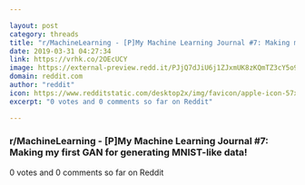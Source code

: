 ```yaml
---

layout: post
category: threads
title: "r/MachineLearning - [P]My Machine Learning Journal #7: Making my first GAN for generating MNIST-like data!"
date: 2019-03-31 04:27:34
link: https://vrhk.co/2OEcUCY
image: https://external-preview.redd.it/PJjQ7dJiU6j1ZJxmUK8zKQmTZ3cY5o9Cb5STrDoMG2w.jpg?auto=webp&s=3c24cf2e74c15a7d31ee2524ca3517331fbead72
domain: reddit.com
author: "reddit"
icon: https://www.redditstatic.com/desktop2x/img/favicon/apple-icon-57x57.png
excerpt: "0 votes and 0 comments so far on Reddit"

---
```


### r/MachineLearning - [P]My Machine Learning Journal #7: Making my first GAN for generating MNIST-like data!

0 votes and 0 comments so far on Reddit